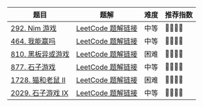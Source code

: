 | 题目                                                         | 题解                                                         | 难度 | 推荐指数 |
| ------------------------------------------------------------ | ------------------------------------------------------------ | ---- | -------- |
| [292. Nim 游戏](https://leetcode-cn.com/problems/nim-game/)  | [LeetCode 题解链接](https://leetcode-cn.com/problems/nim-game/solution/gong-shui-san-xie-noxiang-xin-ke-xue-xi-wmz2t/) | 中等 | 🤩🤩🤩🤩     |
| [464. 我能赢吗](https://leetcode.cn/problems/can-i-win/)     | [LeetCode 题解链接](https://leetcode.cn/problems/can-i-win/solution/by-ac_oier-0ed9/) | 中等 | 🤩🤩🤩🤩     |
| [810. 黑板异或游戏](https://leetcode-cn.com/problems/chalkboard-xor-game/) | [LeetCode 题解链接](https://leetcode-cn.com/problems/chalkboard-xor-game/solution/gong-shui-san-xie-noxiang-xin-ke-xue-xi-ges7k/) | 困难 | 🤩🤩🤩🤩     |
| [877. 石子游戏](https://leetcode-cn.com/problems/stone-game/) | [LeetCode 题解链接](https://leetcode-cn.com/problems/stone-game/solution/gong-shui-san-xie-jing-dian-qu-jian-dp-j-wn31/) | 中等 | 🤩🤩🤩🤩     |
| [1728. 猫和老鼠 II](https://leetcode.cn/problems/cat-and-mouse-ii/) | [LeetCode 题解链接](https://leetcode.cn/problems/cat-and-mouse-ii/solution/by-ac_oier-gse8/) | 困难 | 🤩🤩🤩🤩     |
| [2029. 石子游戏 IX](https://leetcode-cn.com/problems/stone-game-ix/) | [LeetCode 题解链接](https://leetcode-cn.com/problems/stone-game-ix/solution/gong-shui-san-xie-fen-qing-kuang-tao-lun-h1oa/) | 中等 | 🤩🤩🤩🤩     |

